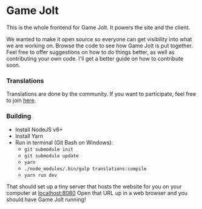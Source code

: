 # Game Jolt

This is the whole frontend for Game Jolt. It powers the site and the client.

We wanted to make it open source so everyone can get visibility into what we are working on. Browse the code to see how Game Jolt is put together. Feel free to offer suggestions on how to do things better, as well as contributing your own code. I'll get a better guide on how to contribute soon.

### Translations

Translations are done by the community. If you want to participate, feel free to join [here](https://poeditor.com/join/project/B4nWT6EgnD).

### Building

- Install NodeJS v6+
- Install Yarn
- Run in terminal (Git Bash on Windows):
	- `git submodule init`
	- `git submodule update`
	- `yarn`
	- `./node_modules/.bin/gulp translations:compile`
	- `yarn run dev`

That should set up a tiny server that hosts the website for you on your computer at [localhost:8080](http://localhost:8080.) Open that URL up in a web browser and you should have Game Jolt running!
